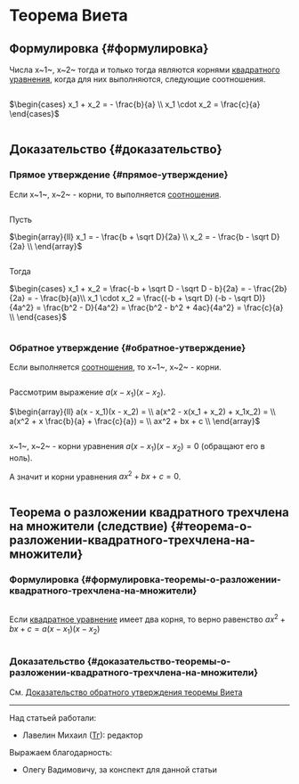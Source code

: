 # Теорема Виета

## Формулировка {#формулировка}

Числа x~1~, x~2~ тогда и только тогда являются корнями [квадратного уравнения](quadratic_equations.md#определение), когда для них выполняются, следующие соотношения.

<div style="overflow-x: auto; overflow-y: hidden" markdown="block">

$\begin{cases}
    x_1 + x_2 = - \frac{b}{a} \\
    x_1 \cdot x_2 = \frac{c}{a}
\end{cases}$

</div>

## Доказательство {#доказательство}

### Прямое утверждение {#прямое-утверждение}

Если x~1~, x~2~ - корни, то выполняется [соотношения](#формулировка).

<div style="overflow-x: auto; overflow-y: hidden" markdown="block">

Пусть

$\begin{array}{ll}
    x_1 = - \frac{b + \sqrt D}{2a} \\
    x_2 = - \frac{b - \sqrt D}{2a} \\
\end{array}$

</div>

<div style="overflow-x: auto; overflow-y: hidden" markdown="block">

Тогда

$\begin{cases}
    x_1 + x_2 = \frac{-b + \sqrt D - \sqrt D - b}{2a} = - \frac{2b}{2a} = - \frac{b}{a}\\
    x_1 \cdot x_2 = \frac{(-b + \sqrt D) (-b - \sqrt D)}{4a^2} = \frac{b^2 - D}{4a^2} = \frac{b^2 - b^2 + 4ac}{4a^2} = \frac{c}{a} \\
\end{cases}$

</div>

### Обратное утверждение {#обратное-утверждение}

Если выполняется [соотношения](#формулировка), то x~1~, x~2~ - корни.

<div style="overflow-x: auto; overflow-y: hidden" markdown="block">

Рассмотрим выражение $a(x - x_1)(x - x_2)$.

$\begin{array}{ll}
    a(x - x_1)(x - x_2) = \\
    a(x^2 - x(x_1 + x_2) + x_1x_2) = \\
    a(x^2 + x \frac{b}{a} + \frac{c}{a}) = \\
    ax^2 + bx + c \\
\end{array}$

</div>

<div style="overflow-x: auto; overflow-y: hidden" markdown="block">

x~1~, x~2~ - корни уравнения $a(x - x_1)(x - x_2) = 0$ (обращают его в ноль).

А значит и корни уравнения $ax^2 + bx + c = 0$.

</div>

## Теорема о разложении квадратного трехчлена на множители (следствие) {#теорема-о-разложении-квадратного-трехчлена-на-множители}

### Формулировка {#формулировка-теоремы-о-разложении-квадратного-трехчлена-на-множители}

<div style="overflow-x: auto; overflow-y: hidden" markdown="block">

Если [квадратное уравнение](quadratic_equations.md#определение) имеет два корня, то верно равенство $ax^2 + bx + c = a(x - x_1)(x - x_2)$

</div>

### Доказательство {#доказательство-теоремы-о-разложении-квадратного-трехчлена-на-множители}

См. [Доказательство обратного утверждения теоремы Виета](#обратное-утверждение)

---

Над статьей работали:

- Лавелин Михаил ([Тг](https://t.me/mikhaillav)): редактор

Выражаем благодарность:

- Олегу Вадимовичу, за конспект для данной статьи
